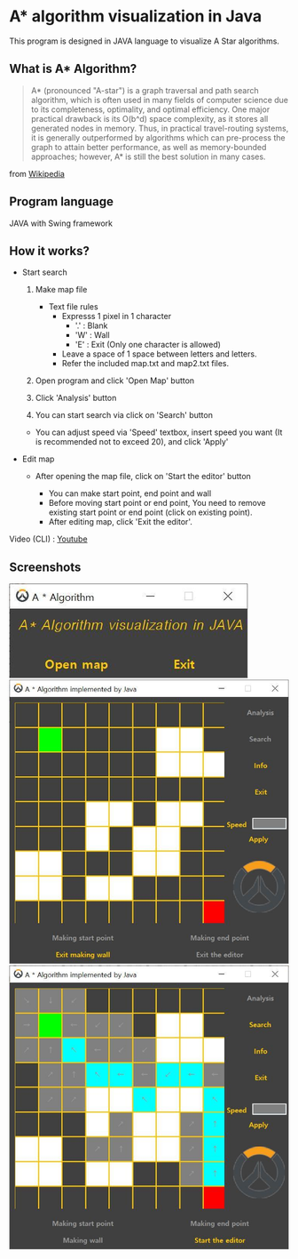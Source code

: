 # A* algorithm visualization in Java

This program is designed in JAVA language to visualize A Star algorithms.

## What is A* Algorithm? 

>A* (pronounced "A-star") is a graph traversal and path search algorithm, which is often used in many fields of 
>computer science due to its completeness, optimality, and optimal efficiency. One major practical drawback is its O(b^d) 
>space complexity, as it stores all generated nodes in memory. Thus, in practical travel-routing systems, 
>it is generally outperformed by algorithms which can pre-process the graph to attain better performance,
>as well as memory-bounded approaches; however, A* is still the best solution in many cases.

from [Wikipedia](https://en.wikipedia.org/wiki/A*_search_algorithm, "Wikipedia link")

## Program language

JAVA with Swing framework

## How it works?

* Start search 
  1. Make map file
      - Text file rules
        - Expresss 1 pixel in 1 character
          - '.' : Blank
          - 'W' : Wall
          - 'E' : Exit (Only one character is allowed)
        - Leave a space of 1 space between letters and letters.
        - Refer the included map.txt and map2.txt files.

  2. Open program and click 'Open Map' button
  3. Click 'Analysis' button
  4. You can start search via click on 'Search' button
  * You can adjust speed via 'Speed' textbox, insert speed you want (It is recommended not to exceed 20), and click 'Apply'
  
* Edit map 
  - After opening the map file, click on 'Start the editor' button
  
    - You can make start point, end point and wall
    - Before moving start point or end point, You need to remove existing start point or end point (click on existing point).
    - After editing map, click 'Exit the editor'.

Video (CLI) : [Youtube](https://youtu.be/MhFao8uijY0 "Youtube video link")

## Screenshots

![Intro](/Screenshots/intro.jpg)
![Edit](/Screenshots/edit.jpg)
![Result](/Screenshots/result.jpg)
